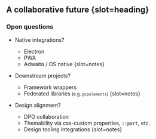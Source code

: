 ## A collaborative future {slot=heading}

### Open questions

- Native integrations?

  - Electron
  - PWA
  - Adwaita / OS native
    {slot=notes}

- Downstream projects?

  - Framework wrappers
  - Federated libraries <small>(e.g. `@cpelements`)</small>
    {slot=notes}

- Design alignment?

  - DPO collaboration
  - Themability via css-custom properties, `::part`, etc.
  - Design tooling integrations
    {slot=notes}
